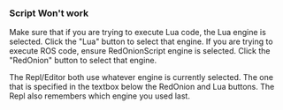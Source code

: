 ### Script Won't work
Make sure that if you are trying to execute Lua code, the Lua engine is selected. Click the "Lua" button to select that engine.
If you are trying to execute ROS code, ensure RedOnionScript engine is selected. Click the "RedOnion" button to select that engine.

The Repl/Editor both use whatever engine is currently selected. The one that is specified in the textbox below the RedOnion and Lua buttons. The Repl also remembers which engine you used last.
